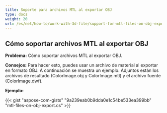 ```yaml
---
title: Soporte para archivos MTL al exportar OBJ
type: docs
weight: 20
url: /es/net/how-to/work-with-3d-file/support-for-mtl-files-on-obj-export
---
```



## **Cómo soportar archivos MTL al exportar OBJ**

**Problema:** Cómo soportar archivos MTL al exportar OBJ.

**Consejos:** Para hacer esto, puedes usar un archivo de material al exportar en formato OBJ. A continuación se muestra un ejemplo. Adjuntos están los archivos de resultado (ColorImage.obj y ColorImage.mtl) y el archivo fuente (ColorImage.dwf).

**Ejemplo:**

{{< gist "aspose-com-gists" "9a239eab0b9dda0e1c54be533ea399bb" "mtl-files-on-obj-export.cs" >}}
